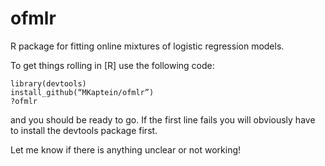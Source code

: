 # ofmlr
R package for fitting online mixtures of logistic regression models.

To get things rolling in [R] use the following code:
```
library(devtools)	
install_github(“MKaptein/ofmlr”)
?ofmlr
```
and you should be ready to go. If the first line fails you will obviously have to install the devtools package first.

Let me know if there is anything unclear or not working!
